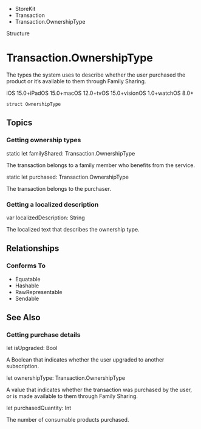 

- StoreKit
- Transaction
-  Transaction.OwnershipType 

Structure

# Transaction.OwnershipType

The types the system uses to describe whether the user purchased the product or it’s available to them through Family Sharing.

iOS 15.0+iPadOS 15.0+macOS 12.0+tvOS 15.0+visionOS 1.0+watchOS 8.0+

``` source
struct OwnershipType
```

## Topics

### Getting ownership types

static let familyShared: Transaction.OwnershipType

The transaction belongs to a family member who benefits from the service.

static let purchased: Transaction.OwnershipType

The transaction belongs to the purchaser.

### Getting a localized description

var localizedDescription: String

The localized text that describes the ownership type.

## Relationships

### Conforms To

- Equatable
- Hashable
- RawRepresentable
- Sendable

## See Also

### Getting purchase details

let isUpgraded: Bool

A Boolean that indicates whether the user upgraded to another subscription.

let ownershipType: Transaction.OwnershipType

A value that indicates whether the transaction was purchased by the user, or is made available to them through Family Sharing.

let purchasedQuantity: Int

The number of consumable products purchased.

